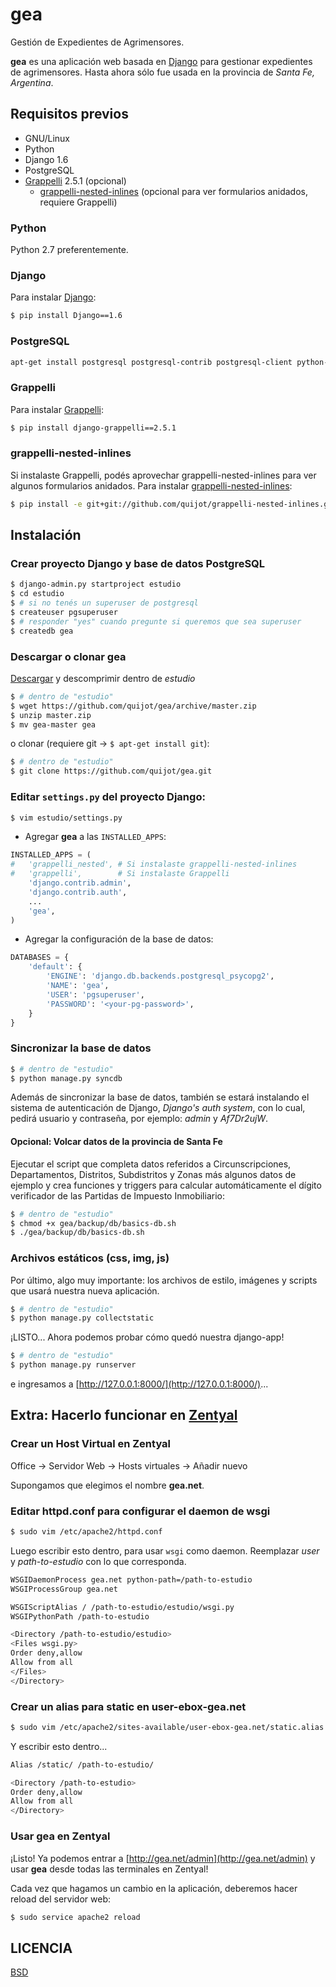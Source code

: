 # gea


Gestión de Expedientes de Agrimensores.

__gea__ es una aplicación web basada en [Django](https://www.djangoproject.com/) para gestionar expedientes de agrimensores. Hasta ahora sólo fue usada en la provincia de _Santa Fe, Argentina_.


## Requisitos previos

- GNU/Linux
- Python
- Django 1.6
- PostgreSQL
- [Grappelli](http://grappelliproject.com/) 2.5.1 (opcional)
  - [grappelli-nested-inlines](https://github.com/quijot/grappelli-nested-inlines) (opcional para ver formularios anidados, requiere Grappelli)

### Python

Python 2.7 preferentemente.

### Django

Para instalar [Django](https://www.djangoproject.com/):

```bash
$ pip install Django==1.6
```

### PostgreSQL

```bash
apt-get install postgresql postgresql-contrib postgresql-client python-psycopg2 postgresql-plpython-9.1
```

### Grappelli

Para instalar [Grappelli](http://grappelliproject.com/):

```bash
$ pip install django-grappelli==2.5.1
```

### grappelli-nested-inlines

Si instalaste Grappelli, podés aprovechar grappelli-nested-inlines para ver algunos formularios anidados. Para instalar [grappelli-nested-inlines](https://github.com/quijot/grappelli-nested-inlines):

```bash
$ pip install -e git+git://github.com/quijot/grappelli-nested-inlines.git#egg=grappelli-nested-inlines
```

## Instalación

### Crear proyecto Django y base de datos PostgreSQL

```bash
$ django-admin.py startproject estudio
$ cd estudio
$ # si no tenés un superuser de postgresql
$ createuser pgsuperuser
$ # responder "yes" cuando pregunte si queremos que sea superuser
$ createdb gea
```

### Descargar o clonar __gea__

[Descargar](https://github.com/quijot/gea/archive/master.zip) y descomprimir dentro de _estudio_ 

```bash
$ # dentro de "estudio"
$ wget https://github.com/quijot/gea/archive/master.zip
$ unzip master.zip
$ mv gea-master gea
```

o clonar (requiere git -> ```$ apt-get install git```):

```bash
$ # dentro de "estudio"
$ git clone https://github.com/quijot/gea.git
```

### Editar ```settings.py``` del proyecto Django:

```bash
$ vim estudio/settings.py
```

- Agregar __gea__ a las ```INSTALLED_APPS```:

```python
INSTALLED_APPS = (
#   'grappelli_nested', # Si instalaste grappelli-nested-inlines
#   'grappelli',        # Si instalaste Grappelli
    'django.contrib.admin',
    'django.contrib.auth',
    ...
    'gea',
)
```

- Agregar la configuración de la base de datos:

```python
DATABASES = {
    'default': {
        'ENGINE': 'django.db.backends.postgresql_psycopg2',
        'NAME': 'gea',
        'USER': 'pgsuperuser',
        'PASSWORD': '<your-pg-password>',
    }
}
```

### Sincronizar la base de datos

```bash
$ # dentro de "estudio"
$ python manage.py syncdb
```

Además de sincronizar la base de datos, también se estará instalando el sistema de autenticación de Django, _Django's auth system_, con lo cual, pedirá usuario y contraseña, por ejemplo: _admin_ y _Af7Dr2ujW_.

#### Opcional: Volcar datos de la provincia de Santa Fe

Ejecutar el script que completa datos referidos a Circunscripciones, Departamentos, Distritos, Subdistritos y Zonas más algunos datos de ejemplo y crea funciones y triggers para calcular automáticamente el dígito verificador de las Partidas de Impuesto Inmobiliario:

```bash
$ # dentro de "estudio"
$ chmod +x gea/backup/db/basics-db.sh
$ ./gea/backup/db/basics-db.sh
```

### Archivos estáticos (css, img, js)

Por último, algo muy importante: los archivos de estilo, imágenes y scripts que usará nuestra nueva aplicación.

```bash
$ # dentro de "estudio"
$ python manage.py collectstatic
```

¡LISTO... Ahora podemos probar cómo quedó nuestra django-app!

```bash
$ # dentro de "estudio"
$ python manage.py runserver
```

e ingresamos a [http://127.0.0.1:8000/](http://127.0.0.1:8000/)...

## Extra: Hacerlo funcionar en [Zentyal](http://www.zentyal.org/)

### Crear un Host Virtual en Zentyal

Office -> Servidor Web -> Hosts virtuales -> Añadir nuevo

Supongamos que elegimos el nombre __gea.net__.

### Editar httpd.conf para configurar el daemon de wsgi

```bash
$ sudo vim /etc/apache2/httpd.conf
```

Luego escribir esto dentro, para usar ```wsgi``` como daemon. Reemplazar _user_ y _path-to-estudio_ con lo que corresponda.

```bash
WSGIDaemonProcess gea.net python-path=/path-to-estudio
WSGIProcessGroup gea.net

WSGIScriptAlias / /path-to-estudio/estudio/wsgi.py
WSGIPythonPath /path-to-estudio

<Directory /path-to-estudio/estudio>
<Files wsgi.py>
Order deny,allow
Allow from all
</Files>
</Directory>
```

### Crear un alias para static en user-ebox-gea.net

```bash
$ sudo vim /etc/apache2/sites-available/user-ebox-gea.net/static.alias
```

Y escribir esto dentro...

```bash
Alias /static/ /path-to-estudio/

<Directory /path-to-estudio>
Order deny,allow
Allow from all
</Directory>
```

### Usar __gea__ en Zentyal

¡Listo! Ya podemos entrar a [http://gea.net/admin](http://gea.net/admin) y usar __gea__ desde todas las terminales en Zentyal!

Cada vez que hagamos un cambio en la aplicación, deberemos hacer reload del servidor web:

```bash
$ sudo service apache2 reload
```

## LICENCIA

[BSD](https://raw.github.com/quijot/gea/master/LICENSE)

